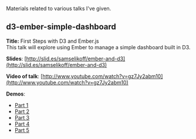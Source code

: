 Materials related to various talks I've given.

d3-ember-simple-dashboard
-------------------------

**Title:** First Steps with D3 and Ember.js  
This talk will explore using Ember to manage a simple dashboard built in D3.

**Slides**: [http://slid.es/samselikoff/ember-and-d3](http://slid.es/samselikoff/ember-and-d3)

**Video of talk**: [http://www.youtube.com/watch?v=gz7Jy2abm10](http://www.youtube.com/watch?v=gz7Jy2abm10)

**Demos**:  
  - [Part 1](http://www.samselikoff.com/projects/d3-ember-simple-dashboard/part1-scaffolding.html)
  - [Part 2](http://www.samselikoff.com/projects/d3-ember-simple-dashboard/part2-datepicker.html)
  - [Part 3](http://www.samselikoff.com/projects/d3-ember-simple-dashboard/part3-data-from-routes.html)
  - [Part 4](http://www.samselikoff.com/projects/d3-ember-simple-dashboard/part4-data-within-routes.html)
  - [Part 5](http://www.samselikoff.com/projects/d3-ember-simple-dashboard/part5-flexibility.html)
